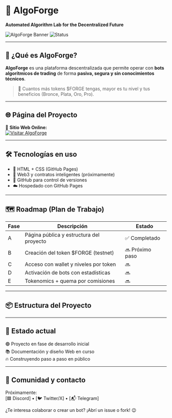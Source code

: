# 🚀 AlgoForge

**Automated Algorithm Lab for the Decentralized Future**

![AlgoForge Banner](https://img.shields.io/badge/Blockchain-Web3-blue?style=flat-square) ![Status](https://img.shields.io/badge/status-en%20desarrollo-yellow?style=flat-square)

---

## 🧠 ¿Qué es AlgoForge?

**AlgoForge** es una plataforma descentralizada que permite operar con **bots algorítmicos de trading** de forma **pasiva, segura y sin conocimientos técnicos**.

> 🎯 Cuantos más tokens $FORGE tengas, mayor es tu nivel y tus beneficios (Bronce, Plata, Oro, Pro).

---

## 🌐 Página del Proyecto

🎉 **Sitio Web Online:**  
[![Visitar AlgoForge](https://img.shields.io/badge/🌍%20Ir%20a%20la%20Web-%20Click%20Aquí%20💻-brightgreen?style=for-the-badge)](https://mbltrabajo.github.io/algoforge/)

---

## 🛠 Tecnologías en uso

- 🧩 HTML + CSS (GitHub Pages)
- 🧠 Web3 y contratos inteligentes (próximamente)
- 🔗 GitHub para control de versiones
- ☁️ Hospedado con GitHub Pages

---

## 🗺 Roadmap (Plan de Trabajo)

| Fase | Descripción | Estado |
|------|-------------|--------|
| A | Página pública y estructura del proyecto | ✅ Completado |
| B | Creación del token $FORGE (testnet) | 🔜 Próximo paso |
| C | Acceso con wallet y niveles por token | 🔜 |
| D | Activación de bots con estadísticas | 🔜 |
| E | Tokenomics + quema por comisiones | 🔜 |

---

## 📦 Estructura del Proyecto


---

## 📌 Estado actual

🟢 Proyecto en fase de desarrollo inicial  
📚 Documentación y diseño Web en curso  
🔥 Construyendo paso a paso en público

---

## 🤝 Comunidad y contacto

Próximamente:  
[🟦 Discord] • [🐦 Twitter/X] • [📬 Telegram]

¿Te interesa colaborar o crear un bot? ¡Abrí un issue o fork! 😉
